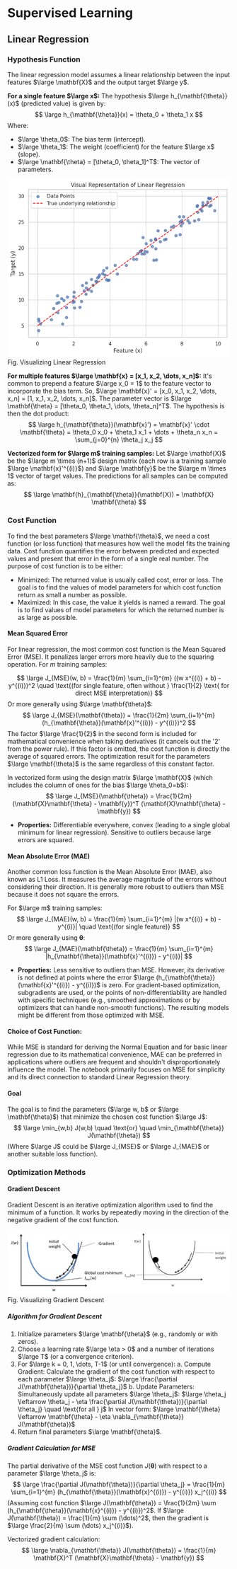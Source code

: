 # Supervised Learning

## Linear Regression

### Hypothesis Function

The linear regression model assumes a linear relationship between the input features $\large \mathbf{X}$ and the output target $\large y$.

**For a single feature $\large x$:**
The hypothesis $\large h_{\mathbf{\theta}}(x)$ (predicted value) is given by:
$$
\large h_{\mathbf{\theta}}(x) = \theta_0 + \theta_1 x
$$
Where:
*   $\large \theta_0$: The bias term (intercept).
*   $\large \theta_1$: The weight (coefficient) for the feature $\large x$ (slope).
*   $\large \mathbf{\theta} = [\theta_0, \theta_1]^T$: The vector of parameters.

<img src="assets/regression.png" alt="Visualizing Linear Regression">
Fig. Visualizing Linear Regression

**For multiple features $\large \mathbf{x} = [x_1, x_2, \dots, x_n]$:**
It's common to prepend a feature $\large x_0 = 1$ to the feature vector to incorporate the bias term.
So, $\large \mathbf{x}' = [x_0, x_1, x_2, \dots, x_n] = [1, x_1, x_2, \dots, x_n]$.
The parameter vector is $\large \mathbf{\theta} = [\theta_0, \theta_1, \dots, \theta_n]^T$.
The hypothesis is then the dot product:
$$
\large h_{\mathbf{\theta}}(\mathbf{x}') = \mathbf{x}' \cdot \mathbf{\theta} = \theta_0 x_0 + \theta_1 x_1 + \dots + \theta_n x_n = \sum_{j=0}^{n} \theta_j x_j
$$

**Vectorized form for $\large m$ training samples:**
Let $\large \mathbf{X}$ be the $\large m \times (n+1)$ design matrix (each row is a training sample $\large \mathbf{x}'^{(i)}$) and $\large \mathbf{y}$ be the $\large m \times 1$ vector of target values.
The predictions for all samples can be computed as:
$$
\large \mathbf{h}_{\mathbf{\theta}}(\mathbf{X}) = \mathbf{X} \mathbf{\theta}
$$

### Cost Function
To find the best parameters $\large \mathbf{\theta}$, we need a cost function (or loss function) that measures how well the model fits the training data. Cost function quantifies the error between predicted and expected values and present that error in the form of a single real number. The purpose of cost function is to be either:
- Minimized: The returned value is usually called cost, error or loss. The goal is to find the values of model parameters for which cost function return as small a number as possible.
- Maximized: In this case, the value it yields is named a reward. The goal is to find values of model parameters for which the returned number is as large as possible.

#### Mean Squared Error
For linear regression, the most common cost function is the Mean Squared Error (MSE). It penalizes larger errors more heavily due to the squaring operation.
For $m$ training samples:

$$
\large J_{MSE}(w, b) = \frac{1}{m} \sum_{i=1}^{m} ((w x^{(i)} + b) - y^{(i)})^2 \quad \text{(for single feature, often without } \frac{1}{2} \text{ for direct MSE interpretation)}
$$
Or more generally using $\large \mathbf{\theta}$:
$$
\large J_{MSE}(\mathbf{\theta}) = \frac{1}{2m} \sum_{i=1}^{m} (h_{\mathbf{\theta}}(\mathbf{x}'^{(i)}) - y^{(i)})^2
$$
The factor $\large \frac{1}{2}$ in the second form is included for mathematical convenience when taking derivatives (it cancels out the '2' from the power rule). If this factor is omitted, the cost function is directly the average of squared errors. The optimization result for the parameters $\large \mathbf{\theta}$ is the same regardless of this constant factor.

In vectorized form using the design matrix $\large \mathbf{X}$ (which includes the column of ones for the bias $\large \theta_0=b$):
$$
\large J_{MSE}(\mathbf{\theta}) = \frac{1}{2m} (\mathbf{X}\mathbf{\theta} - \mathbf{y})^T (\mathbf{X}\mathbf{\theta} - \mathbf{y})
$$
* **Properties:** Differentiable everywhere, convex (leading to a single global minimum for linear regression). Sensitive to outliers because large errors are squared.

#### Mean Absolute Error (MAE)
Another common loss function is the Mean Absolute Error (MAE), also known as L1 Loss. It measures the average magnitude of the errors without considering their direction. It is generally more robust to outliers than MSE because it does not square the errors.

For $\large m$ training samples:
$$
\large J_{MAE}(w, b) = \frac{1}{m} \sum_{i=1}^{m} |(w x^{(i)} + b) - y^{(i)}| \quad \text{(for single feature)}
$$
Or more generally using $\mathbf{\theta}$:
$$
\large J_{MAE}(\mathbf{\theta}) = \frac{1}{m} \sum_{i=1}^{m} |h_{\mathbf{\theta}}(\mathbf{x}'^{(i)}) - y^{(i)}|
$$
* **Properties:** Less sensitive to outliers than MSE. However, its derivative is not defined at points where the error $\large (h_{\mathbf{\theta}}(\mathbf{x}'^{(i)}) - y^{(i)})$ is zero. For gradient-based optimization, subgradients are used, or the points of non-differentiability are handled with specific techniques (e.g., smoothed approximations or by optimizers that can handle non-smooth functions). The resulting models might be different from those optimized with MSE.

#### Choice of Cost Function:
While MSE is standard for deriving the Normal Equation and for basic linear regression due to its mathematical convenience, MAE can be preferred in applications where outliers are frequent and shouldn't disproportionately influence the model. The notebook primarily focuses on MSE for simplicity and its direct connection to standard Linear Regression theory.

#### Goal
The goal is to find the parameters ($\large w, b$ or $\large \mathbf{\theta}$) that minimize the chosen cost function $\large J$:
$$
\large \min_{w,b} J(w,b) \quad \text{or} \quad \min_{\mathbf{\theta}} J(\mathbf{\theta})
$$
(Where $\large J$ could be $\large J_{MSE}$ or $\large J_{MAE}$ or another suitable loss function).

### Optimization Methods

#### Gradient Descent
Gradient Descent is an iterative optimization algorithm used to find the minimum of a function. It works by repeatedly moving in the direction of the negative gradient of the cost function.

<img src="assets/gradient.png" alt="Visualizing Gradient Descent">
Fig. Visualizing Gradient Descent

##### Algorithm for Gradient Descent
1.  Initialize parameters $\large \mathbf{\theta}$ (e.g., randomly or with zeros).
2.  Choose a learning rate $\large \eta > 0$ and a number of iterations $\large T$ (or a convergence criterion).
3.  For $\large k = 0, 1, \dots, T-1$ (or until convergence):
    a.  Compute Gradient: Calculate the gradient of the cost function with respect to each parameter $\large \theta_j$:
        $\large \frac{\partial J(\mathbf{\theta})}{\partial \theta_j}$
    b.  Update Parameters: Simultaneously update all parameters $\large \theta_j$:
        $\large \theta_j \leftarrow \theta_j - \eta \frac{\partial J(\mathbf{\theta})}{\partial \theta_j} \quad \text{for all } j$
        In vector form:
        $\large \mathbf{\theta} \leftarrow \mathbf{\theta} - \eta \nabla_{\mathbf{\theta}} J(\mathbf{\theta})$
4.  Return final parameters $\large \mathbf{\theta}$.

##### Gradient Calculation for MSE
The partial derivative of the MSE cost function $J(\mathbf{\theta})$ with respect to a parameter $\large \theta_j$ is:
$$
\large \frac{\partial J(\mathbf{\theta})}{\partial \theta_j} = \frac{1}{m} \sum_{i=1}^{m} (h_{\mathbf{\theta}}(\mathbf{x}^{(i)}) - y^{(i)}) x_j^{(i)}
$$
(Assuming cost function $\large J(\mathbf{\theta}) = \frac{1}{2m} \sum (h_{\mathbf{\theta}}(\mathbf{x}^{(i)}) - y^{(i)})^2$. If $\large J(\mathbf{\theta}) = \frac{1}{m} \sum (\dots)^2$, then the gradient is $\large \frac{2}{m} \sum (\dots) x_j^{(i)}$).

Vectorized gradient calculation:
$$
\large \nabla_{\mathbf{\theta}} J(\mathbf{\theta}) = \frac{1}{m} \mathbf{X}^T (\mathbf{X}\mathbf{\theta} - \mathbf{y})
$$